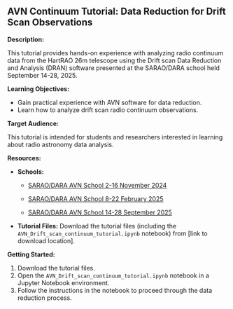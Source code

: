 ##  AVN Continuum Tutorial: Data Reduction for Drift Scan Observations

**Description:**

This tutorial provides hands-on experience with analyzing radio continuum data from the HartRAO 26m telescope using the Drift scan Data Reduction and Analysis (DRAN) software presented at the SARAO/DARA school held September 14-28, 2025.

**Learning Objectives:**

* Gain practical experience with AVN software for data reduction.
* Learn how to analyze drift scan radio continuum observations.

**Target Audience:**

This tutorial is intended for students and researchers interested in learning about radio astronomy data analysis.

**Resources:**

* **Schools:** 

    * [SARAO/DARA AVN School 2-16 November 2024](https://events.sarao.ac.za/event/3/contributions/30/)

    * [SARAO/DARA AVN School 8-22 February 2025](https://events.sarao.ac.za/event/6/)

    * [SARAO/DARA AVN School 14-28 September 2025](https://events.sarao.ac.za/event/10/contributions/211/)

* **Tutorial Files:** Download the tutorial files (including the `AVN_Drift_scan_continuum_tutorial.ipynb` notebook) from [link to download location].

**Getting Started:**

1. Download the tutorial files.
2. Open the `AVN_Drift_scan_continuum_tutorial.ipynb` notebook in a Jupyter Notebook environment.
3. Follow the instructions in the notebook to proceed through the data reduction process.
